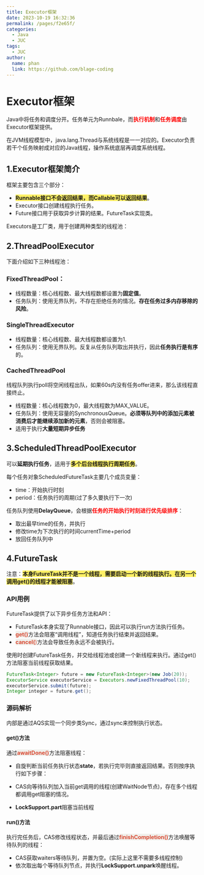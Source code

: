 ```yaml
---
title: Executor框架
date: 2023-10-19 16:32:36
permalink: /pages/f2e65f/
categories:
  - Java
  - JUC
tags:
  - JUC
author: 
  name: phan
  link: https://github.com/blage-coding
---
```

# Executor框架

Java中将任务和调度分开。任务单元为Runnbale，而<font color="red">**执行机制**</font>和<font color="red">**任务调度**</font>由Executor框架提供。

在JVM线程模型中，java.lang.Thread与系统线程是一一对应的。Executor负责若干个任务映射成对应的Java线程，操作系统底层再调度系统线程。

## 1.Executor框架简介

框架主要包含三个部分：

- <font style="background: rgb(255, 240, 102)" >**Runnable接口不会返回结果，而Callable可以返回结果**</font>。
- Executor接口创建线程执行任务。
- Future接口用于获取异步计算的结果。FutureTask实现类。

Executors是工厂类，用于创建两种类型的线程池：

## 2.ThreadPoolExecutor

下面介绍如下三种线程池：

### FixedThreadPool：

- 线程数量：核心线程数、最大线程数都设置为**固定值**。
- 任务队列：使用无界队列，不存在拒绝任务的情况。**存在任务过多内存移除的风险**。

### SingleThreadExecutor

- 线程数量：核心线程数、最大线程数都设置为1.
- 任务队列：使用无界队列。反复从任务队列取出并执行，因此**任务执行是有序**的。

### CachedThreadPool

线程队列执行poll将空闲线程出队，如果60s内没有任务offer进来，那么该线程直接终止。

- 线程数量：核心线程数为0，最大线程数为MAX_VALUE。
- 任务队列：使用无容量的SynchronousQueue。**必须等队列中的添加元素被消费后才能继续添加新的元素**，否则会被阻塞。
- 适用于执行**大量短期异步任务**

## 3.ScheduledThreadPoolExecutor

可以**延期执行任务**，适用于<font style="background: rgb(255, 240, 102)" >**多个后台线程执行周期任务**</font>。

每个任务对象ScheduledFutureTask主要几个成员变量：

- time：开始执行时刻
- period：任务执行的周期(过了多久要执行下一次)

任务队列使用**DelayQueue**，会根据<font color="red">**任务的开始执行时刻进行优先级排序**</font>：

- 取出最早time的任务，并执行
- 修改time为下次执行的时间currentTime+period
- 放回任务队列中

## 4.FutureTask

注意：<font style="background: rgb(255, 240, 102)" >**本身FutureTask并不是一个线程，需要启动一个新的线程执行。在另一个调用get()的线程才能被阻塞**</font>。

### API用例

FutureTask提供了以下异步任务方法和API：

- FutureTask本身实现了Runnable接口，因此可以执行run方法执行任务。
- <font style="background: rgb(240, 240, 236)" color="#d94a33">**get()**</font>方法会阻塞“调用线程”，知道任务执行结束并返回结果。
- <font style="background: rgb(240, 240, 236)" color="#d94a33">**cancel(**)</font>方法会导致任务永远不会被执行。

使用时创建FutureTask任务，并交给线程池或创建一个新线程来执行。通过get()方法阻塞当前线程获取结果。

```java
FutureTask<Integer> future = new FutureTask<Integer>(new Job(20));
ExecutorService executorService = Executors.newFixedThreadPool(10);
executorService.submit(future);
Integer integer = future.get();
```

### 源码解析

内部是通过AQS实现一个同步类Sync，通过sync来控制执行状态。

#### get()方法

通过<font style="background: rgb(240, 240, 236)" color="#d94a33">**awaitDone()**</font>方法阻塞线程：

- 自旋判断当前任务执行状态**state**，若执行完毕则直接返回结果。否则按序执行如下步骤：

- CAS向等待队列加入当前get调用的线程(创建WaitNode节点)，存在多个线程都调用get阻塞的情况。
- **LockSupport.part**阻塞当前线程

#### run()方法

执行完任务后，CAS修改线程状态，并最后通过<font style="background: rgb(240, 240, 236)" color="#d94a33">**finishCompletion()**</font>方法唤醒等待队列的线程：

- CAS获取waiters等待队列，并置为空。(实际上这里不需要多线程控制)
- 依次取出每个等待队列节点，并执行**LockSupport.unpark**唤醒线程。
